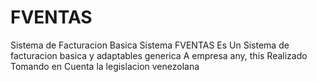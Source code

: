 # FVENTAS
Sistema de Facturacion Basica
Sistema FVENTAS Es Un Sistema de facturacion basica y adaptables generica A empresa any, this Realizado Tomando en Cuenta la legislacion venezolana

